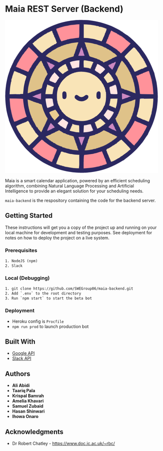 # Maia REST Server (Backend)

![alt text](https://github.com/SWEGroup06/maia-backend/blob/main/img/maia.png?raw=true)

Maia is a smart calendar application, powered by an efficient scheduling algorithm, combining Natural Language Processing and Artificial Intelligence to provide an elegant solution for your scheduling needs.

```maia-backend``` is the respository containing the code for the backend server. 

## Getting Started

These instructions will get you a copy of the project up and running on your local machine for development and testing purposes. See deployment for notes on how to deploy the project on a live system.

### Prerequisites

```
1. NodeJS (npm)
2. Slack
```

### Local (Debugging)
```
1. git clone https://github.com/SWEGroup06/maia-backend.git
2. Add `.env` to the root directory
3. Run `npm start` to start the beta bot
```

### Deployment

- Heroku config is `Procfile`
- `npm run prod` to launch production bot

## Built With

* [Google API](https://console.developers.google.com/)
* [Slack API](https://api.slack.com/)

## Authors

* **Ali Abidi**
* **Taariq Pala**
* **Krispal Bamrah**
* **Amelia Khavari**
* **Samuel Zubaid**
* **Hasan Shinwari**
* **Ihowa Onaro**

## Acknowledgments

* Dr Robert Chatley - https://www.doc.ic.ac.uk/~rbc/
